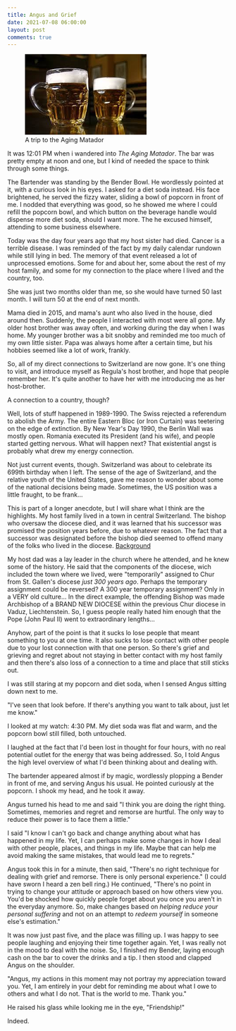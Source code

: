 ```yaml
---
title: Angus and Grief
date: 2021-07-08 06:00:00
layout: post
comments: true
---
```


<figure>
 <img src="/images/beers.jpg" alt="Beers">
 <figcaption>A trip to the Aging Matador</figcaption>
</figure>

It was 12:01 PM when i wandered into *The Aging Matador*. The bar was pretty empty at noon and one, but I kind of needed the space to think through some things.

The Bartender was standing by the Bender Bowl. He wordlessly pointed at it, with a curious look in his eyes. I asked for a diet soda instead. His face brightened, he served the fizzy water, sliding a bowl of popcorn in front of me. I nodded that everything was good, so he showed me where I could refill the popcorn bowl, and which button on the beverage handle would dispense more diet soda, should I want more. The he excused himself, attending to some business elsewhere.

Today was the day four years ago that my host sister had died. Cancer is a terrible disease. I was reminded of the fact by my daily calendar rundown while still lying in bed. The memory of that event released a lot of unprocessed emotions. Some for and about her, some about the rest of my host family, and some for my connection to the place where I lived and the country, too.

She was just two months older than me, so she would have turned 50 last month. I will turn 50 at the end of next month. 

Mama died in 2015, and mama's aunt who also lived in the house, died around then. Suddenly, the people I interacted with most were all gone. My older host brother was away often, and working during the day when I was home. My younger brother was a bit snobby and reminded me too much of my own little sister. Papa was always home after a certain time, but his hobbies seemed like a lot of work, frankly.

So, all of my direct connections to Switzerland are now gone. It's one thing to visit, and introduce myself as Regula's host brother, and hope that people remember her. It's quite another to have her with me introducing me as her host-brother.

A connection to a country, though?

Well, lots of stuff happened in 1989-1990. The Swiss rejected a referendum to abolish the Army. The entire Eastern Bloc (or Iron Curtain) was teetering on the edge of extinction. By New Year's Day 1990, the Berlin Wall was mostly open. Romania executed its President (and his wife), and people started getting nervous. What will happen next? That existential angst is probably what drew my energy connection.

Not just current events, though. Switzerland was about to celebrate its 699th birthday when I left. The sense of the age of Switzerland, and the relative youth of the United States, gave me reason to wonder about some of the national decisions being made. Sometimes, the US position was a little fraught, to be frank... 

This is part of a longer anecdote, but I will share what I think are the highlights. My host family lived in a town in central Switzerland. The bishop who oversaw the diocese died, and it was learned that his successor was promised the position years before, due to whatever reason. The fact that a successor was designated before the bishop died seemed to offend many of the folks who lived in the diocese. [Background](https://en.wikipedia.org/wiki/Wolfgang_Haas) 

My host dad was a lay leader in the church where he attended, and he knew some of the history. He said that the components of the diocese, wich included the town where we lived, were "temporarily" assigned to Chur from St. Gallen's diocese *just 300 years ago*. Perhaps the temporary assignment could be reversed? A 300 year temporary assignment? Only in a VERY old culture... In the direct example, the offending Bishop was made Archbishop of a BRAND NEW DIOCESE within the previous Chur diocese in Vaduz, Liechtenstein. So, I guess people really hated him enough that the Pope (John Paul II) went to extraordinary lengths...

Anyhow, part of the point is that it sucks lo lose people that meant something  to you at one time. It also sucks to lose contact with other people due to your lost connection with that one person. So there's grief and grieving and regret about not staying in better contact with my host family and then there's also loss of a connection to a time and place that still sticks out. 

I was still staring at my popcorn and diet soda, when I sensed Angus sitting down next to me.

"I've seen that look before. If there's anything you want to talk about, just let me know."

I looked at my watch: 4:30 PM. My diet soda was flat and warm, and the popcorn bowl still filled, both untouched. 

I laughed at the fact that I'd been lost in thought for four hours, with no real potential outlet for the energy that was being addressed. So, I told Angus the high level overview of what I'd been thinking about and dealing with.

The bartender appeared almost if by magic, wordlessly plopping a Bender in front of me, and serving Angus his usual. He pointed curiously at the popcorn. I shook my head, and he took it away.

Angus turned his head to me and said "I think you are doing the right thing. Sometimes, memories and regret and remorse are hurtful. The only way to reduce their power is to face them a little."

I said "I know I can't go back and change anything about what has happened in my life. Yet, I can perhaps make some changes in how I deal with other people, places, and things in my life. Maybe that can help me avoid making the same mistakes, that would lead me to regrets."

Angus took this in for a minute, then said, "There's no right technique for dealing with grief and remorse. There is only personal experience." (I could have sworn I heard a zen bell ring.) He continued, "There's no point in trying to change your attitude or approach based on how others view you. You'd be shocked how quickly people forget about you once you aren't in the everyday anymore. So, make changes based on *helping reduce your personal suffering* and not on an attempt to *redeem yourself* in someone else's estimation."

It was now just past five, and the place was filling up. I was happy to see people laughing and enjoying their time together again. Yet, I was really not in the mood to deal with the noise. So, I finished my Bender, laying enough cash on the bar to cover the drinks and a tip. I then stood and clapped Angus on the shoulder.

"Angus, my actions in this moment may not portray my appreciation toward you. Yet, I am entirely in your debt for reminding me about what I owe to others and what I do not. That is the world to me. Thank you."

He raised his glass while looking me in the eye, "Friendship!"

Indeed.
